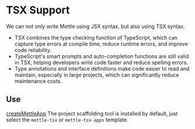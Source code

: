 # TSX Support

We can not only write Mettle using JSX syntax, but also using TSX syntax.

- TSX combines the type checking function of TypeScript, which can capture type errors at compile time, reduce runtime errors, and improve code reliability.
- TypeScript's smart prompts and auto-completion functions are still valid in TSX, helping developers write code faster and reduce spelling errors.
- Type annotations and interface definitions make code easier to read and maintain, especially in large projects, which can significantly reduce maintenance costs.

## Use

[createMettleApp](/tool/createMettleApp/) The project scaffolding tool is installed by default, just select the `mettle-tsx` or `mettle-tsx-apps` template.
